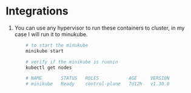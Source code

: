 # Integrations

1. You can use any hypervisor to run these containers to cluster, in my case I will run it to minukube.

    ```bash
        # to start the minukube
        minikube start

        # verify if the minikube is runnin
        kubectl get nodes

        # NAME       STATUS   ROLES           AGE     VERSION
        # minikube   Ready    control-plane   7d12h   v1.30.0
    ```